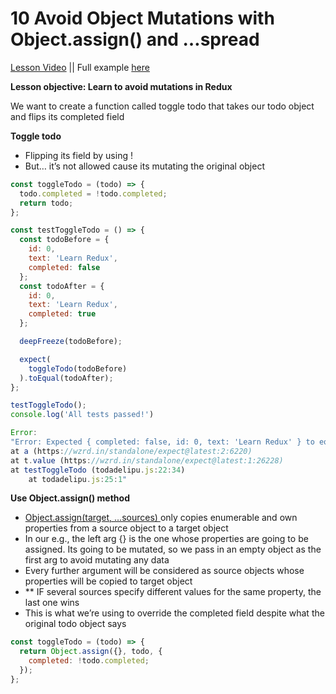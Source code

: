 # 10 Avoid Object Mutations with Object.assign() and …spread 

[Lesson Video](https://egghead.io/lessons/javascript-redux-avoiding-object-mutations-with-object-assign-and-spread)
|| Full example [here](https://github.com/huiwenhw/learn-redux/blob/master/9_10_Avoid_Mutations.html)

**Lesson objective: Learn to avoid mutations in Redux**

We want to create a function called toggle todo that takes our todo object and flips its completed field 

**Toggle todo**
* Flipping its field by using ! 
* But… it’s not allowed cause its mutating the original object 
```Javascript
const toggleTodo = (todo) => {
  todo.completed = !todo.completed;
  return todo;
};

const testToggleTodo = () => {
  const todoBefore = {
    id: 0,
    text: 'Learn Redux', 
    completed: false
  };
  const todoAfter = {
    id: 0, 
    text: 'Learn Redux', 
    completed: true
  };

  deepFreeze(todoBefore);

  expect(
    toggleTodo(todoBefore)
  ).toEqual(todoAfter);
};

testToggleTodo();
console.log('All tests passed!')

Error:
"Error: Expected { completed: false, id: 0, text: 'Learn Redux' } to equal { completed: true, id: 0, text: 'Learn Redux' }
at a (https://wzrd.in/standalone/expect@latest:2:6220)
at t.value (https://wzrd.in/standalone/expect@latest:1:26228)
at testToggleTodo (todadelipu.js:22:34)
    at todadelipu.js:25:1"
```

**Use Object.assign() method**
* [Object.assign(target, …sources) ](https://developer.mozilla.org/en/docs/Web/JavaScript/Reference/Global_Objects/Object/assign) only copies enumerable and own properties from a source object to a target object 
* In our e.g., the left arg {} is the one whose properties are going to be assigned. Its going to be mutated, so we pass in an empty object as the first arg to avoid mutating any data
* Every further argument will be considered as source objects whose properties will be copied to target object 
* ** IF several sources specify different values for the same property, the last one wins 
* This is what we’re using to override the completed field despite what the original todo object says 
```Javascript
const toggleTodo = (todo) => {
  return Object.assign({}, todo, {
    completed: !todo.completed;
  });
};
```
